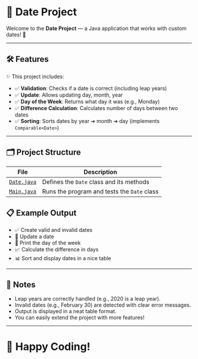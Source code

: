 
# 📅 Date Project

Welcome to the **Date Project** — a Java application that works with custom dates! 🚀

---

## 🛠️ Features

✨ This project includes:

- ✅ **Validation**: Checks if a date is correct (including leap years)
- ✅ **Update**: Allows updating day, month, year
- ✅ **Day of the Week**: Returns what day it was (e.g., Monday)
- ✅ **Difference Calculation**: Calculates number of days between two dates
- ✅ **Sorting**: Sorts dates by year ➔ month ➔ day (implements `Comparable<Date>`)

---

## 🗂️ Project Structure

| File         | Description                              |
|--------------|------------------------------------------|
| [`Date.java`](./Date.java)  | Defines the `Date` class and its methods   |
| [`Main.java`](./Main.java)  | Runs the program and tests the `Date` class    |


## 📋 Example Output

- ✅ Create valid and invalid dates
- 🔄 Update a date
- 📅 Print the day of the week
- 📈 Calculate the difference in days
- 📊 Sort and display dates in a nice table

---

## 📌 Notes

- Leap years are correctly handled (e.g., 2020 is a leap year).
- Invalid dates (e.g., February 30) are detected with clear error messages.
- Output is displayed in a neat table format.
- You can easily extend the project with more features!

---


# 🚀 Happy Coding!
